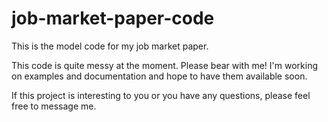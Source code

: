 # job-market-paper-code
This is the model code for my job market paper.

This code is quite messy at the moment. Please bear with me! I'm working on examples and documentation and hope to have them available soon.

If this project is interesting to you or you have any questions, please feel free to message me.
